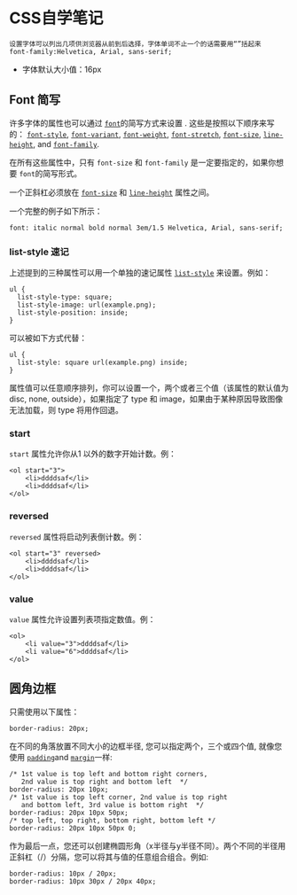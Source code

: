 # CSS自学笔记	

```
设置字体可以列出几项供浏览器从前到后选择，字体单词不止一个的话需要用“”括起来
font-family:Helvetica, Arial, sans-serif;
```

- 字体默认大小值：16px

## Font 简写

许多字体的属性也可以通过 [`font`](https://developer.mozilla.org/zh-CN/docs/Web/CSS/font)的简写方式来设置 . 这些是按照以下顺序来写的：  [`font-style`](https://developer.mozilla.org/zh-CN/docs/Web/CSS/font-style), [`font-variant`](https://developer.mozilla.org/zh-CN/docs/Web/CSS/font-variant), [`font-weight`](https://developer.mozilla.org/zh-CN/docs/Web/CSS/font-weight), [`font-stretch`](https://developer.mozilla.org/zh-CN/docs/Web/CSS/font-stretch), [`font-size`](https://developer.mozilla.org/zh-CN/docs/Web/CSS/font-size), [`line-height`](https://developer.mozilla.org/zh-CN/docs/Web/CSS/line-height), and [`font-family`](https://developer.mozilla.org/zh-CN/docs/Web/CSS/font-family).

在所有这些属性中，只有 `font-size` 和 `font-family` 是一定要指定的，如果你想要 `font`的简写形式。

一个正斜杠必须放在 [`font-size`](https://developer.mozilla.org/zh-CN/docs/Web/CSS/font-size) 和 [`line-height`](https://developer.mozilla.org/zh-CN/docs/Web/CSS/line-height) 属性之间。

一个完整的例子如下所示：

```
font: italic normal bold normal 3em/1.5 Helvetica, Arial, sans-serif;
```

### list-style 速记

上述提到的三种属性可以用一个单独的速记属性 [`list-style`](https://developer.mozilla.org/zh-CN/docs/Web/CSS/list-style) 来设置。例如：

 

```
ul {
  list-style-type: square;
  list-style-image: url(example.png);
  list-style-position: inside;
}
```

可以被如下方式代替：

```
ul {
  list-style: square url(example.png) inside;
}
```

属性值可以任意顺序排列，你可以设置一个，两个或者三个值（该属性的默认值为 disc, none, outside），如果指定了 type 和 image，如果由于某种原因导致图像无法加载，则 type 将用作回退。

### start

`start` 属性允许你从1 以外的数字开始计数。例：

```
<ol start="3">
	<li>ddddsaf</li>
	<li>ddddsaf</li>
</ol>
```

### reversed

`reversed` 属性将启动列表倒计数。例：

``````
<ol start="3" reversed>
	<li>ddddsaf</li>
	<li>ddddsaf</li>
</ol>
``````

### value

`value` 属性允许设置列表项指定数值。例：

```
<ol>
	<li value="3">ddddsaf</li>
	<li value="6">ddddsaf</li>
</ol>
```

## 圆角边框

只需使用以下属性：

```
border-radius: 20px;
```

在不同的角落放置不同大小的边框半径, 您可以指定两个，三个或四个值, 就像您使用 [`padding`](https://developer.mozilla.org/zh-CN/docs/Web/CSS/padding)and [`margin`](https://developer.mozilla.org/zh-CN/docs/Web/CSS/margin)一样:

```
/* 1st value is top left and bottom right corners,
   2nd value is top right and bottom left  */
border-radius: 20px 10px;
/* 1st value is top left corner, 2nd value is top right
   and bottom left, 3rd value is bottom right  */
border-radius: 20px 10px 50px;
/* top left, top right, bottom right, bottom left */
border-radius: 20px 10px 50px 0;
```

作为最后一点，您还可以创建椭圆形角（x半径与y半径不同）。两个不同的半径用正斜杠（/）分隔，您可以将其与值的任意组合组合。例如:

```
border-radius: 10px / 20px;
border-radius: 10px 30px / 20px 40px;
```